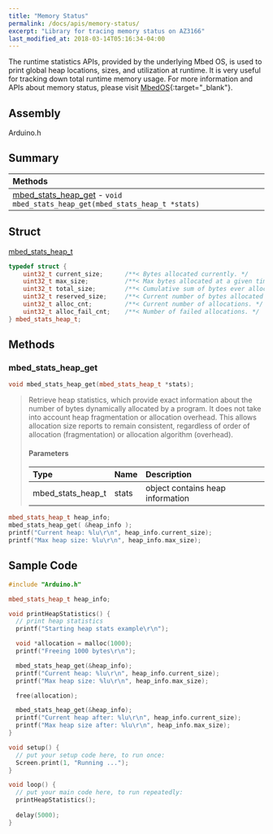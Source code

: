```yaml
---
title: "Memory Status"
permalink: /docs/apis/memory-status/
excerpt: "Library for tracing memory status on AZ3166"
last_modified_at: 2018-03-14T05:16:34-04:00
---
```


The runtime statistics APIs, provided by the underlying Mbed OS, is used to print global heap locations, sizes, and utilization at runtime. It is very useful for tracking down total runtime memory usage. For more information and APIs about memory status, please visit [MbedOS](https://os.mbed.com/docs/v5.7/reference/memorystats.html){:target="_blank"}.

## Assembly

Arduino.h

## Summary

| Methods |
| :------ |
| [mbed_stats_heap_get](#mbed_stats_heap_get) - `void mbed_stats_heap_get(mbed_stats_heap_t *stats)` |

## Struct

[mbed_stats_heap_t](#mbed_stats_heap_t)
``` cpp
typedef struct {
    uint32_t current_size;      /**< Bytes allocated currently. */
    uint32_t max_size;          /**< Max bytes allocated at a given time. */
    uint32_t total_size;        /**< Cumulative sum of bytes ever allocated. */
    uint32_t reserved_size;     /**< Current number of bytes allocated for the heap. */
    uint32_t alloc_cnt;         /**< Current number of allocations. */
    uint32_t alloc_fail_cnt;    /**< Number of failed allocations. */
} mbed_stats_heap_t;
```

## Methods

### mbed_stats_heap_get

```cpp
void mbed_stats_heap_get(mbed_stats_heap_t *stats);
```

> Retrieve heap statistics, which provide exact information about the number of bytes dynamically allocated by a program. It does not take into account heap fragmentation or allocation overhead. This allows allocation size reports to remain consistent, regardless of order of allocation (fragmentation) or allocation algorithm (overhead).
> 
> #### Parameters
> 
> | Type | Name | Description |
> | :--- | :--- | :---------- |
> | mbed_stats_heap_t | stats | object contains heap information |

```cpp
mbed_stats_heap_t heap_info;
mbed_stats_heap_get( &heap_info );
printf("Current heap: %lu\r\n", heap_info.current_size);
printf("Max heap size: %lu\r\n", heap_info.max_size);
```
## Sample Code

``` cpp
#include "Arduino.h"

mbed_stats_heap_t heap_info;

void printHeapStatistics() {
  // print heap statistics
  printf("Starting heap stats example\r\n");

  void *allocation = malloc(1000);
  printf("Freeing 1000 bytes\r\n");

  mbed_stats_heap_get(&heap_info);
  printf("Current heap: %lu\r\n", heap_info.current_size);
  printf("Max heap size: %lu\r\n", heap_info.max_size);

  free(allocation);

  mbed_stats_heap_get(&heap_info);
  printf("Current heap after: %lu\r\n", heap_info.current_size);
  printf("Max heap size after: %lu\r\n", heap_info.max_size);
}

void setup() {
  // put your setup code here, to run once:
  Screen.print(1, "Running ...");
}

void loop() {
  // put your main code here, to run repeatedly:
  printHeapStatistics();
  
  delay(5000);
}
```